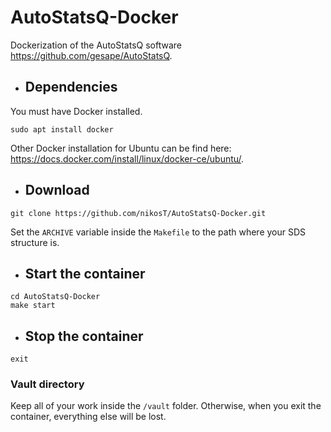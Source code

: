 # AutoStatsQ-Docker
Dockerization of the AutoStatsQ software https://github.com/gesape/AutoStatsQ.

* ## Dependencies
You must have Docker installed.
```
sudo apt install docker
```

Other Docker installation for Ubuntu can be find here: https://docs.docker.com/install/linux/docker-ce/ubuntu/.


* ## Download
```
git clone https://github.com/nikosT/AutoStatsQ-Docker.git
```
Set the ```ARCHIVE``` variable inside the ```Makefile``` to the path where your SDS structure is.


* ## Start the container
```
cd AutoStatsQ-Docker
make start
```

* ## Stop the container
```
exit
```

### Vault directory
Keep all of your work inside the ```/vault``` folder. Otherwise, when you exit the container, everything else will be lost.
